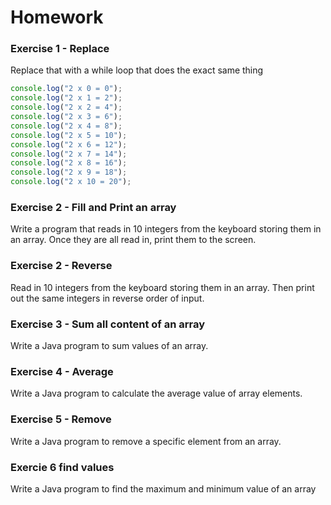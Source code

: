 # Homework

### Exercise 1 - Replace

Replace that with a while loop that does the exact same thing

```javascript
console.log("2 x 0 = 0");
console.log("2 x 1 = 2");
console.log("2 x 2 = 4");
console.log("2 x 3 = 6");
console.log("2 x 4 = 8");
console.log("2 x 5 = 10");
console.log("2 x 6 = 12");
console.log("2 x 7 = 14");
console.log("2 x 8 = 16");
console.log("2 x 9 = 18");
console.log("2 x 10 = 20");
```

### Exercise 2 - Fill and Print an array

Write a program that reads in 10 integers from the keyboard storing them in an array.
Once they are all read in, print them to the screen.

### Exercise 2 - Reverse

Read in 10 integers from the keyboard storing them in an array.
Then print out the same integers in reverse order of input.

### Exercise 3 - Sum all content of an array

Write a Java program to sum values of an array.

### Exercise 4 - Average

Write a Java program to calculate the average value of array elements.

### Exercise 5 - Remove

Write a Java program to remove a specific element from an array.

### Exercie 6 find values

Write a Java program to find the maximum and minimum value of an array